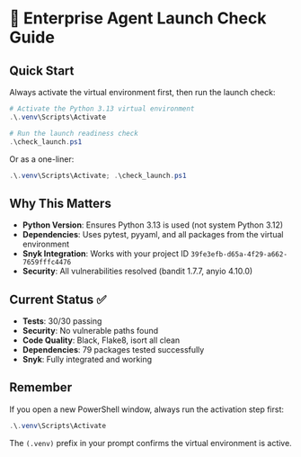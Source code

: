 # 🚀 Enterprise Agent Launch Check Guide

## Quick Start

Always activate the virtual environment first, then run the launch check:

```powershell
# Activate the Python 3.13 virtual environment
.\.venv\Scripts\Activate

# Run the launch readiness check
.\check_launch.ps1
```

Or as a one-liner:
```powershell
.\.venv\Scripts\Activate; .\check_launch.ps1
```

## Why This Matters

- **Python Version**: Ensures Python 3.13 is used (not system Python 3.12)
- **Dependencies**: Uses pytest, pyyaml, and all packages from the virtual environment
- **Snyk Integration**: Works with your project ID `39fe3efb-d65a-4f29-a662-7659fffc4476`
- **Security**: All vulnerabilities resolved (bandit 1.7.7, anyio 4.10.0)

## Current Status ✅

- **Tests**: 30/30 passing
- **Security**: No vulnerable paths found
- **Code Quality**: Black, Flake8, isort all clean
- **Dependencies**: 79 packages tested successfully
- **Snyk**: Fully integrated and working

## Remember

If you open a new PowerShell window, always run the activation step first:
```powershell
.\.venv\Scripts\Activate
```

The `(.venv)` prefix in your prompt confirms the virtual environment is active.
